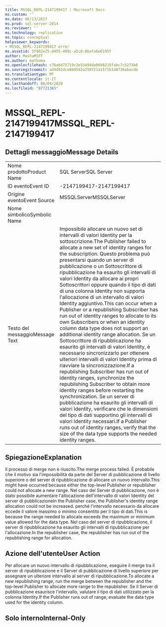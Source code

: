 ```yaml
---
title: MSSQL_REPL-2147199417 | Microsoft Docs
ms.custom: ''
ms.date: 06/13/2017
ms.prod: sql-server-2014
ms.reviewer: ''
ms.technology: replication
ms.topic: conceptual
helpviewer_keywords:
- MSSQL_REPL-2147199417 error
ms.assetid: 5f882e25-d455-499c-a5c0-0bafa6e6195f
author: MashaMSFT
ms.author: mathoma
ms.openlocfilehash: c76a6d75719c3e53494da06b8215fabc7c5273b6
ms.sourcegitcommit: ad4d92dce894592a259721a1571b1d8736abacdb
ms.translationtype: MT
ms.contentlocale: it-IT
ms.lasthandoff: 08/04/2020
ms.locfileid: "87721365"
---
```

# <a name="mssql_repl-2147199417"></a><span data-ttu-id="dfebf-102">MSSQL_REPL-2147199417</span><span class="sxs-lookup"><span data-stu-id="dfebf-102">MSSQL_REPL-2147199417</span></span>
    
## <a name="message-details"></a><span data-ttu-id="dfebf-103">Dettagli messaggio</span><span class="sxs-lookup"><span data-stu-id="dfebf-103">Message Details</span></span>  
  
|||  
|-|-|  
|<span data-ttu-id="dfebf-104">Nome prodotto</span><span class="sxs-lookup"><span data-stu-id="dfebf-104">Product Name</span></span>|<span data-ttu-id="dfebf-105">SQL Server</span><span class="sxs-lookup"><span data-stu-id="dfebf-105">SQL Server</span></span>|  
|<span data-ttu-id="dfebf-106">ID evento</span><span class="sxs-lookup"><span data-stu-id="dfebf-106">Event ID</span></span>|<span data-ttu-id="dfebf-107">-2147199417</span><span class="sxs-lookup"><span data-stu-id="dfebf-107">-2147199417</span></span>|  
|<span data-ttu-id="dfebf-108">Origine evento</span><span class="sxs-lookup"><span data-stu-id="dfebf-108">Event Source</span></span>|<span data-ttu-id="dfebf-109">MSSQLServer</span><span class="sxs-lookup"><span data-stu-id="dfebf-109">MSSQLServer</span></span>|  
|<span data-ttu-id="dfebf-110">Nome simbolico</span><span class="sxs-lookup"><span data-stu-id="dfebf-110">Symbolic Name</span></span>||  
|<span data-ttu-id="dfebf-111">Testo del messaggio</span><span class="sxs-lookup"><span data-stu-id="dfebf-111">Message Text</span></span>|<span data-ttu-id="dfebf-112">Impossibile allocare un nuovo set di intervalli di valori Identity per la sottoscrizione.</span><span class="sxs-lookup"><span data-stu-id="dfebf-112">The Publisher failed to allocate a new set of identity ranges for the subscription.</span></span> <span data-ttu-id="dfebf-113">Questo problema può presentarsi quando un server di pubblicazione o un Sottoscrittore di ripubblicazione ha esaurito gli intervalli di valori Identity da allocare ai propri Sottoscrittori oppure quando il tipo di dati di una colonna Identity non supporta l'allocazione di un intervallo di valori Identity aggiuntivo.</span><span class="sxs-lookup"><span data-stu-id="dfebf-113">This can occur when a Publisher or a republishing Subscriber has run out of identity ranges to allocate to its own Subscribers or when an identity column data type does not support an additional identity range allocation.</span></span> <span data-ttu-id="dfebf-114">Se un Sottoscrittore di ripubblicazione ha esaurito gli intervalli di valori Identity, è necessario sincronizzarlo per ottenere ulteriori intervalli di valori Identity prima di riavviare la sincronizzazione.</span><span class="sxs-lookup"><span data-stu-id="dfebf-114">If a republishing Subscriber has run out of identity ranges, synchronize the republishing Subscriber to obtain more identity ranges before restarting the synchronization.</span></span> <span data-ttu-id="dfebf-115">Se un server di pubblicazione ha esaurito gli intervalli di valori Identity, verificare che le dimensioni del tipo di dati supportino gli intervalli di valori Identity necessari.</span><span class="sxs-lookup"><span data-stu-id="dfebf-115">If a Publisher runs out of identity ranges, verify that the size of the data type supports the needed identity ranges.</span></span>|  
  
## <a name="explanation"></a><span data-ttu-id="dfebf-116">Spiegazione</span><span class="sxs-lookup"><span data-stu-id="dfebf-116">Explanation</span></span>  
 <span data-ttu-id="dfebf-117">Il processo di merge non è riuscito.</span><span class="sxs-lookup"><span data-stu-id="dfebf-117">The merge process failed.</span></span> <span data-ttu-id="dfebf-118">È probabile che il motivo sia l'impossibilità da parte del Server di pubblicazione di livello superiore o del server di ripubblicazione di allocare un nuovo intervallo.</span><span class="sxs-lookup"><span data-stu-id="dfebf-118">This might have occurred because either the top-level Publisher or republisher could not allocate a new range.</span></span> <span data-ttu-id="dfebf-119">Nel caso del Server di pubblicazione, non è stato possibile aumentare l'allocazione dell'intervallo di valori Identity del server di pubblicazione</span><span class="sxs-lookup"><span data-stu-id="dfebf-119">In the Publisher case, the Publisher's identity range allocation could not be increased.</span></span> <span data-ttu-id="dfebf-120">perché l'intervallo necessario da allocare eccede il valore massimo o minimo consentito per il tipo di dati.</span><span class="sxs-lookup"><span data-stu-id="dfebf-120">This is because the range needed to allocate exceeds the maximum or minimum value allowed for the data type.</span></span> <span data-ttu-id="dfebf-121">Nel caso del server di ripubblicazione, il server di ripubblicazione ha esaurito gli intervalli di ripubblicazione per l'allocazione.</span><span class="sxs-lookup"><span data-stu-id="dfebf-121">In the republisher case, the republisher has run out of the republishing range for allocation.</span></span>  
  
## <a name="user-action"></a><span data-ttu-id="dfebf-122">Azione dell'utente</span><span class="sxs-lookup"><span data-stu-id="dfebf-122">User Action</span></span>  
 <span data-ttu-id="dfebf-123">Per allocare un nuovo intervallo di ripubblicazione, eseguire il merge tra il server di ripubblicazione e il Server di pubblicazione di livello superiore per assegnare un ulteriore intervallo al server di ripubblicazione.</span><span class="sxs-lookup"><span data-stu-id="dfebf-123">To allocate a new republishing range, run the merge between the republisher and the top-level Publisher to allocate more range to the republisher.</span></span> <span data-ttu-id="dfebf-124">Se il Server di pubblicazione esaurisce l'intervallo, valutare il tipo di dati utilizzato per la colonna Identity.</span><span class="sxs-lookup"><span data-stu-id="dfebf-124">If the Publisher runs out of range, evaluate the data type used for the identity column.</span></span>  
  
## <a name="internal-only"></a><span data-ttu-id="dfebf-125">Solo interno</span><span class="sxs-lookup"><span data-stu-id="dfebf-125">Internal-Only</span></span>  
  
